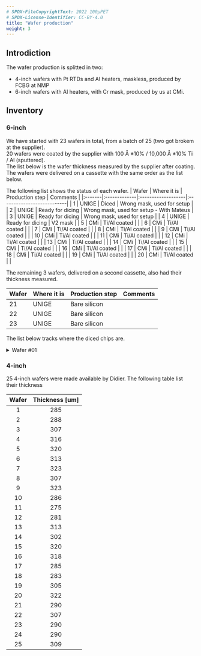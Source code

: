 ```yaml
---
# SPDX-FileCopyrightText: 2022 100µPET
# SPDX-License-Identifier: CC-BY-4.0
title: "Wafer production"
weight: 3
---
```


## Introdiction
The wafer production is splitted in two:
- 4-inch wafers with Pt RTDs and Al heaters, maskless, produced by FCBG at NMP
- 6-inch wafers with Al heaters, with Cr mask, produced by us at CMi.

## Inventory

### 6-inch
We have started with 23 wafers in total, from a batch of 25 (two got brokem at the supplier).
</br>
20 wafers were coated by the supplier with 100 Å ±10% / 10,000 Å ±10% Ti / Al (sputtered).
</br>
The list below is the wafer thickness measured by the supplier after coating.
</br>
The wafers were delivered on a cassette with the same order as the list below.
<object data="../EH_measurements_box_1.pdf" type="application/pdf" width="100%" height="510px"></object>

The following list shows the status of each wafer.
| Wafer  | Where it is  | Production step    | Comments                   |
|:-------|:-------------|:-------------------|:---------------------------|
| 1      | UNIGE        | Diced              | Wrong mask, used for setup |
| 2      | UNIGE        | Ready for dicing   | Wrong mask, used for setup - With Mateus |
| 3      | UNIGE        | Ready for dicing   | Wrong mask, used for setup |
| 4      | UNIGE        | Ready for dicing   | V2 mask                    |
| 5      | CMi          | Ti/Al coated       |                            |
| 6      | CMi          | Ti/Al coated       |                            |
| 7      | CMi          | Ti/Al coated       |                            |
| 8      | CMi          | Ti/Al coated       |                            |
| 9      | CMi          | Ti/Al coated       |                            |
| 10     | CMi          | Ti/Al coated       |                            |
| 11     | CMi          | Ti/Al coated       |                            |
| 12     | CMi          | Ti/Al coated       |                            |
| 13     | CMi          | Ti/Al coated       |                            |
| 14     | CMi          | Ti/Al coated       |                            |
| 15     | CMi          | Ti/Al coated       |                            |
| 16     | CMi          | Ti/Al coated       |                            |
| 17     | CMi          | Ti/Al coated       |                            |
| 18     | CMi          | Ti/Al coated       |                            |
| 19     | CMi          | Ti/Al coated       |                            |
| 20     | CMi          | Ti/Al coated       |                            |

The remaining 3 wafers, delivered on a second cassette, also had their thickness measured.
<object data="../EH_measurements_box_2.pdf" type="application/pdf" width="100%" height="170px"></object>

| Wafer  | Where it is  | Production step    | Comments                   |
|:-------|:-------------|:-------------------|:---------------------------|
| 21     | UNIGE        | Bare silicon       |                            |
| 22     | UNIGE        | Bare silicon       |                            |
| 23     | UNIGE        | Bare silicon       |                            |

The list below tracks where the diced chips are.
<details>
<summary>Wafer #01</summary>
<pre>
|&nbsp;&nbsp;&nbsp;Chip&nbsp;&nbsp;&nbsp;|&nbsp;&nbsp;&nbsp;Where it is&nbsp;&nbsp;&nbsp;|&nbsp;&nbsp;&nbsp;Gold stud bumped?&nbsp;&nbsp;&nbsp;|&nbsp;&nbsp;&nbsp;Comments&nbsp;&nbsp;&nbsp;|
|:-----:|:------------:|:------------------:|:--------------------------:|
|  A2   | UNIGE        | No                 |                            |
|  A3   | UNIGE        | No                 |                            |
|  A4   | UNIGE        | No                 |                            |
|  B1   | UNIGE        | No                 |                            |
|  B2   | UNIGE        | No                 |                            |
|  B3   | UNIGE        | No                 |                            |
|  B4   | UNIGE        | No                 |                            |
|  B5   | UNIGE        | No                 |  With Franck for jig testing  |
|  C1   | UNIGE        | No                 |                            |
|  C2   | UNIGE        | No                 |                            |
|  C3   | UNIGE        | No                 |                            |
|  C4   | UNIGE        | No                 |  With Franck for jig testing  |
|  C5   | UNIGE        | No                 |  With Franck for jig testing  |
|  D2   | UNIGE        | No                 |                            |
|  D3   | UNIGE        | No                 |                            |
|  D4   | UNIGE        | No                 |  With Franck for jig testing  |
</pre>
</details>

### 4-inch
25 4-inch wafers were made available by Didier.
The following table list their thickness

|  Wafer | Thickness [um]  |
|:------:|:---------------:|
|  1     | 285             |
|  2     | 288             |
|  3     | 307             |
|  4     | 316             |
|  5     | 320             |
|  6     | 313             |
|  7     | 323             |
|  8     | 307             |
|  9     | 323             |
|  10    | 286             |
|  11    | 275             |
|  12    | 281             |
|  13    | 313             |
|  14    | 302             |
|  15    | 320             |
|  16    | 318             |
|  17    | 285             |
|  18    | 283             |
|  19    | 305             |
|  20    | 322             |
|  21    | 290             |
|  22    | 307             |
|  23    | 290             |
|  24    | 290             |
|  25    | 309             |
